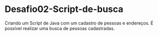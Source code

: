 # Desafio02-Script-de-busca
Criando um Script de Java com um cadastro de pessoas e endereços. É possível realizar uma busca de pessoas cadastradas. 
